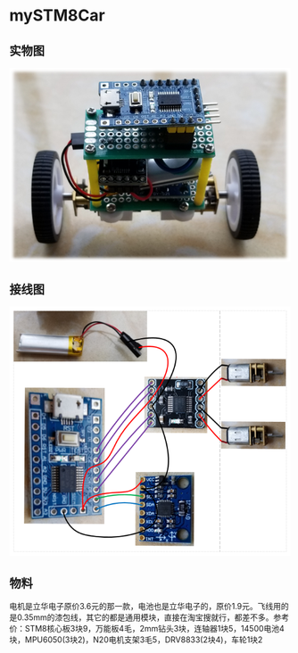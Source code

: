 # mySTM8Car
## 实物图
![image](https://github.com/piseason/mySTM8Car/blob/master/Pic/5.png)
## 接线图
![image](https://github.com/piseason/mySTM8Car/blob/master/Pic/6.PNG)
## 物料
电机是立华电子原价3.6元的那一款，电池也是立华电子的，原价1.9元。飞线用的是0.35mm的漆包线，其它的都是通用模块，直接在淘宝搜就行，都差不多。参考价：STM8核心板3块9，万能板4毛，2mm钻头3块，连轴器1块5，14500电池4块，MPU6050(3块2)，N20电机支架3毛5，DRV8833(2块4)，车轮1块2
